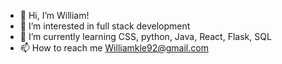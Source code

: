 - 👋 Hi, I’m William!
- 👀 I’m interested in full stack development
- 🌱 I’m currently learning CSS, python, Java, React, Flask, SQL
- 📫 How to reach me Williamkle92@gmail.com

<!---
williamle92/williamle92 is a ✨ special ✨ repository because its `README.md` (this file) appears on your GitHub profile.
You can click the Preview link to take a look at your changes.
--->
